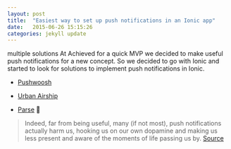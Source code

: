```yaml
---
layout: post
title:  "Easiest way to set up push notifications in an Ionic app"
date:   2015-06-26 15:15:26
categories: jekyll update
---
```

multiple solutions
At Achieved for a quick MVP we decided to make useful push notifications for a new concept.
So we decided to go with Ionic and started to look for solutions to implement push notifications in Ionic.

 - [Pushwoosh][pw]
 - [Urban Airship][urban-airship]
  
 - [Parse][parse] :raised_hands:
  

> Indeed, far from being useful, many (if not most), push notifications actually harm us, hooking us on our own dopamine and making us less present and aware of the moments of life passing us by. [Source][apple-watch]

[urban-airship]: http://urbanairship.com/
[apple-watch]: 'http://techcrunch.com/2015/04/25/the-apple-watch-can-be-a-sixth-sense/?ncid=rss#.6pznpr:euWA'
[parse]: https://www.parse.com/
[pw]: https://www.pushwoosh.com/